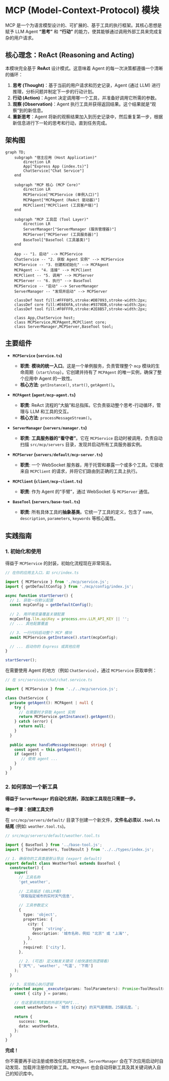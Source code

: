 # MCP (Model-Context-Protocol) 模块

MCP 是一个为语言模型设计的、可扩展的、基于工具的执行框架。其核心思想是赋予 LLM Agent **“思考”** 和 **“行动”** 的能力，使其能够通过调用外部工具来完成复杂的用户请求。

## 核心理念：ReAct (Reasoning and Acting)

本模块完全基于 **ReAct** 设计模式。这意味着 Agent 的每一次决策都遵循一个清晰的循环：

1.  **思考 (Thought)**：基于当前的用户请求和历史记录，Agent (通过 LLM) 进行推理，分析问题并制定下一步的行动计划。
2.  **行动 (Action)**：Agent 决定调用哪一个工具，并准备好调用它所需的参数。
3.  **观察 (Observation)**：Agent 执行工具并获得返回结果。这个结果就是“观察”到的新信息。
4.  **重新思考**：Agent 将新的观察结果加入到历史记录中，然后重复第一步，根据新信息进行下一轮的思考和行动，直到任务完成。

## 架构图

```mermaid
graph TD;
    subgraph "宿主应用 (Host Application)"
        direction LR
        App["Express App (index.ts)"]
        ChatService["Chat Service"]
    end

    subgraph "MCP 核心 (MCP Core)"
        direction LR
        MCPService["MCPService (单例入口)"]
        MCPAgent["MCPAgent (ReAct 驱动器)"]
        MCPClient["MCPClient (工具客户端)"]
    end
    
    subgraph "MCP 工具层 (Tool Layer)"
        direction LR
        ServerManager["ServerManager (服务管理器)"]
        MCPServer["MCPServer (工具服务器)"]
        BaseTool["BaseTool (工具基类)"]
    end

    App -- "1. 启动" --> MCPService
    ChatService -- "2. 获取 Agent 实例" --> MCPService
    MCPService -- "3. 创建和初始化" --> MCPAgent
    MCPAgent -- "4. 连接" --> MCPClient
    MCPClient -- "5. 调用" --> MCPServer
    MCPServer -- "6. 执行" --> BaseTool
    MCPService -- "启动" --> ServerManager
    ServerManager -- "发现并启动" --> MCPServer
    
    classDef host fill:#FFF0F5,stroke:#DB7093,stroke-width:2px;
    classDef core fill:#E6E6FA,stroke:#9370DB,stroke-width:2px;
    classDef tool fill:#F0FFF0,stroke:#2E8B57,stroke-width:2px;

    class App,ChatService host;
    class MCPService,MCPAgent,MCPClient core;
    class ServerManager,MCPServer,BaseTool tool;
```

## 主要组件

*   **`MCPService` (`service.ts`)**
    *   **职责**: **模块的统一入口**。这是一个单例服务，负责管理整个 `mcp` 模块的生命周期（`start`/`stop`）。它创建并持有了 `MCPAgent` 的唯一实例，确保了整个应用中 Agent 的一致性。
    *   **核心方法**: `getInstance()`, `start()`, `getAgent()`。

*   **`MCPAgent` (`agent/mcp-agent.ts`)**
    *   **职责**: ReAct 流程的“大脑”和总指挥。它负责驱动整个思考-行动循环，管理与 LLM 和工具的交互。
    *   **核心方法**: `processMessageStream()`。

*   **`ServerManager` (`servers/manager.ts`)**
    *   **职责**: **工具服务器的“看守者”**。它在 `MCPService` 启动时被调用，负责自动扫描 `src/mcp/servers` 目录，发现并启动所有工具服务器实例。

*   **`MCPServer` (`servers/default/mcp-server.ts`)**
    *   **职责**: 一个 WebSocket 服务器，用于托管和暴露一个或多个工具。它接收来自 `MCPClient` 的请求，并将它们路由到正确的工具上执行。

*   **`MCPClient` (`client/mcp-client.ts`)**
    *   **职责**: 作为 Agent 的“手臂”，通过 WebSocket 与 `MCPServer` 通信。

*   **`BaseTool` (`servers/base-tool.ts`)**
    *   **职责**: 所有具体工具的**抽象基类**。它统一了工具的定义，包含了 `name`, `description`, `parameters`, `keywords` 等核心属性。

## 实践指南

### 1. 初始化和使用

得益于 `MCPService` 的封装，初始化流程现在非常简洁。

```typescript
// 在你的应用主入口，如 src/index.ts

import { MCPService } from './mcp/service.js';
import { getDefaultConfig } from './mcp/config/index.js';

async function startServer() {
  // 1. 获取一份默认配置
  const mcpConfig = getDefaultConfig();
  
  // 2. 用环境变量覆盖关键配置
  mcpConfig.llm.apiKey = process.env.LLM_API_KEY || '';
  // ... 其他配置覆盖

  // 3. 一行代码启动整个 MCP 模块
  await MCPService.getInstance().start(mcpConfig);

  // ... 启动你的 Express 或其他应用
}

startServer();
```

在需要使用 Agent 的地方（例如 `ChatService`），通过 `MCPService` 获取单例：

```typescript
// 在 src/services/chat/chat.service.ts

import { MCPService } from '../../mcp/service.js';

class ChatService {
  private getAgent(): MCPAgent | null {
    try {
      // 在需要时才获取 Agent 实例
      return MCPService.getInstance().getAgent();
    } catch (error) {
      return null;
    }
  }
  
  public async handleMessage(message: string) {
    const agent = this.getAgent();
    if (agent) {
       // 使用 agent ...
    }
  }
}
```

### 2. 如何添加一个新工具

**得益于 `ServerManager` 的自动化机制，添加新工具现在只需要一步。**

**唯一步骤：创建工具文件**

在 `src/mcp/servers/default/` 目录下创建一个新文件，**文件名必须以 `.tool.ts` 结尾** (例如: `weather.tool.ts`)。

```typescript
// src/mcp/servers/default/weather.tool.ts

import { BaseTool } from '../base-tool.js';
import { ToolParameters, ToolResult } from '../../types/index.js';

// 1. 确保你的工具类是默认导出 (export default)
export default class WeatherTool extends BaseTool {
  constructor() {
    super(
      // 工具名称
      'get_weather',
      
      // 工具描述 (给LLM看)
      '获取指定城市的实时天气信息',
      
      // 工具参数定义
      {
        type: 'object',
        properties: {
          city: {
            type: 'string',
            description: '城市名称，例如 "北京" 或 "上海"',
          },
        },
        required: ['city'],
      },

      // 2. (可选) 定义触发关键词 (给快速检测逻辑看)
      ['天气', 'weather', '气温', '下雨']
    );
  }

  // 3. 实现核心执行逻辑
  protected async _execute(params: ToolParameters): Promise<ToolResult> {
    const { city } = params;

    // 在这里调用真实的外部天气API...
    const weatherData = `城市 ${city} 的天气是晴朗，25摄氏度。`;
    
    return {
      success: true,
      data: weatherData,
    };
  }
}
```

**完成！**

你不需要再手动注册或修改任何其他文件。`ServerManager` 会在下次应用启动时自动发现、加载并注册你的新工具。`MCPAgent` 也会自动将新工具及其关键词纳入自己的知识库中。

